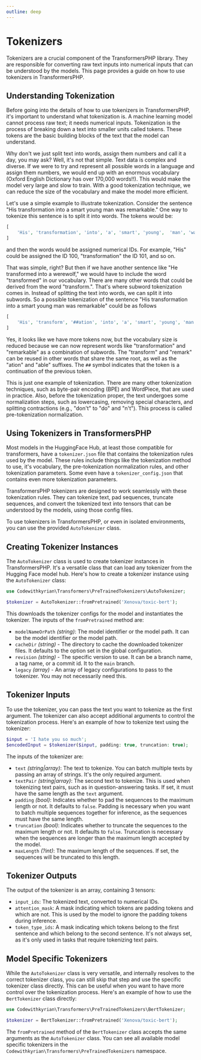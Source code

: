 ```yaml
---
outline: deep
---
```


# Tokenizers

Tokenizers are a crucial component of the TransformersPHP library. They are responsible for converting raw text inputs
into numerical inputs that can be understood by the models. This page provides a guide on how to use tokenizers in
TransformersPHP.

## Understanding Tokenization

Before going into the details of how to use tokenizers in TransformersPHP, it's important to understand what
tokenization is. A machine learning model cannot process raw text; it needs numerical inputs. Tokenization is the
process of breaking down a text into smaller units called tokens. These tokens are the basic
building blocks of the text that the model can understand.

Why don't we just split text into words, assign them numbers and call it a day, you may ask? Well, it's not that simple.
Text data is complex and diverse. If we were to try and represent all possible words in a language and assign them
numbers, we would end up with an enormous vocabulary (Oxford English Dictionary has over 170,000 words!!). This would
make the model very large and slow to train. With a good tokenization technique, we can reduce the size of the
vocabulary and make the model more efficient.

Let's use a simple example to illustrate tokenization. Consider the sentence "His transformation into a smart young man
was remarkable." One way to tokenize this sentence is to split it into words. The tokens would be:

```php
[
    'His', 'transformation', 'into', 'a', 'smart', 'young',  'man', 'was', 'remarkable'
]
```

and then the words would be assigned numerical IDs. For example, "His" could be assigned the ID 100, "transformation"
the
ID 101, and so on.

That was simple, right? But then if we have another sentence like "He transformed into a werewolf," we would have to
include the word "transformed" in our vocabulary. There are many other words that could be derived from the word
"transform.". That's where subword tokenization comes in. Instead of splitting the text into words, we can split it into
subwords. So a possible tokenization of the sentence "His transformation into a smart young man was remarkable" could be
as follows

```php
[
    'His', 'transform', '##ation', 'into', 'a', 'smart', 'young', 'man', 'was', 'remark', '##able'
]
```

Yes, it looks like we have more tokens now, but the vocabulary size is reduced because we can now represent words like
"transformation" and "remarkable" as a combination of subwords. The "transform" and "remark" can be reused in other
words that share the same root, as well as the "ation" and "able" suffixes. The `##` symbol indicates that the token is
a continuation of the previous token.

This is just one example of tokenization. There are many other tokenization techniques, such as byte-pair encoding (BPE)
and WordPiece, that are used in practice. Also, before the tokenization proper, the text undergoes some normalization
steps, such as lowercasing, removing special characters, and splitting contractions (e.g., "don't" to "do" and "n't").
This process is called pre-tokenization normalization.

## Using Tokenizers in TransformersPHP

Most models in the HuggingFace Hub, at least those compatible for transformers, have a `tokenizer.json` file that
contains the tokenization rules used by the model. These rules include things like the tokenization method to use, it's
vocabulary, the pre-tokenization normalization rules, and other tokenization parameters. Some even have a
`tokenizer_config.json` that contains even more tokenization parameters.

TransformersPHP tokenizers are designed to work seamlessly with these tokenization rules. They can tokenize text, pad
sequences, truncate sequences, and convert the tokenized text into tensors that can be understood by the models, using
those config files.

To use tokenizers in TransformersPHP, or even in isolated environments, you can use the provided `AutoTokenizer` class.

## Creating Tokenizer Instances

The `AutoTokenizer` class is used to create tokenizer instances in TransformersPHP. It's a versatile class that can load
any tokenizer from the Hugging Face model hub. Here's how to create a tokenizer instance using the `AutoTokenizer`
class:

```php
use Codewithkyrian\Transformers\PreTrainedTokenizers\AutoTokenizer;

$tokenizer = AutoTokenizer::fromPretrained('Xenova/toxic-bert');
```

This downloads the tokenizer configs for the model and instantiates the tokenizer. The inputs of the `fromPretrained`
method are:

- `modelNameOrPath` *(string)*: The model identifier or the model path. It can be the model identifier or the model
  path.
- `cacheDir` *(string)* - The directory to cache the downloaded tokenizer files. It defaults to the option set in the
  global configuration.
- `revision` *(string)* - The specific version to use. It can be a branch name, a tag name, or a commit id. It
  to the `main` branch.
- `legacy` *(array)* - An array of legacy configurations to pass to the tokenizer. You may not necessarily need this.

## Tokenizer Inputs

To use the tokenizer, you can pass the text you want to tokenize as the first argument. The tokenizer can also accept
additional arguments to control the tokenization process. Here's an example of how to tokenize text using the tokenizer:

```php
$input = 'I hate you so much';
$encodedInput = $tokenizer($input, padding: true, truncation: true);
```

The inputs of the tokenizer are:

- `text` *(string|array)*: The text to tokenize. You can batch multiple texts by passing an array of strings. It's the
  only
  required argument.
- `textPair` *(string|array)*: The second text to tokenize. This is used when tokenizing text pairs, such as in
  question-answering tasks. If set, it must have the same length as the `text` argument.
- `padding` *(bool)*: Indicates whether to pad the sequences to the maximum length or not. It defaults to `false`.
  Padding
  is necessary when you want to batch multiple sequences together for inference, as the sequences must have the same
  length.
- `truncation` *(bool)*: Indicates whether to truncate the sequences to the maximum length or not. It defaults
  to `false`.
  Truncation is necessary when the sequences are longer than the maximum length accepted by the model.
- `maxLength` *(?int)*: The maximum length of the sequences. If set, the sequences will be truncated to this length.

## Tokenizer Outputs

The output of the tokenizer is an array, containing 3 tensors:

- `input_ids`: The tokenized text, converted to numerical IDs.
- `attention_mask`: A mask indicating which tokens are padding tokens and which are not. This is used by the model to
  ignore the padding tokens during inference.
- `token_type_ids`: A mask indicating which tokens belong to the first sentence and which belong to the second sentence.
  It's not always set, as it's only used in tasks that require tokenizing text pairs.

## Model Specific Tokenizers

While the `AutoTokenizer` class is very versatile, and internally resolves to the correct tokenizer
class, you can still skip that step and use the specific tokenizer class directly. This can be useful when you want to
have more control over the tokenization process. Here's an example of how to use the `BertTokenizer` class directly:

```php
use Codewithkyrian\Transformers\PreTrainedTokenizers\BertTokenizer;

$tokenizer = BertTokenizer::fromPretrained('Xenova/toxic-bert');
```

The `fromPretrained` method of the `BertTokenizer` class accepts the same arguments as the `AutoTokenizer` class. You
can
see all available model specific tokenizers in the `Codewithkyrian\Transformers\PreTrainedTokenizers` namespace.
